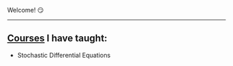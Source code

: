Welcome! :smirk:

---

## __[Courses](teaching/courses.html)__ I have taught:

* Stochastic Differential Equations
